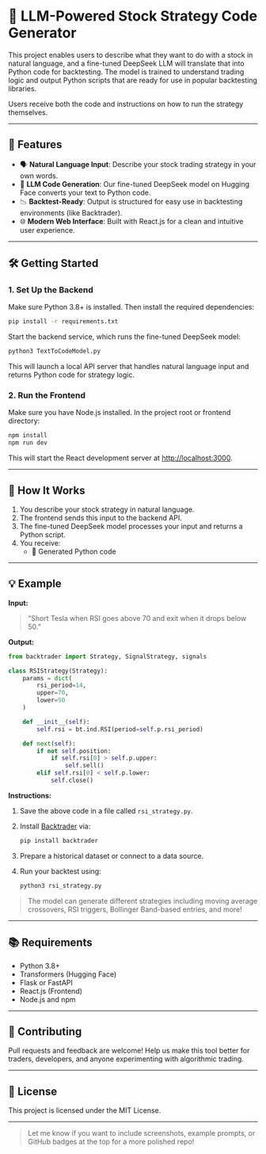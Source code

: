 # 🧠 LLM-Powered Stock Strategy Code Generator

This project enables users to describe what they want to do with a stock in natural language, and a fine-tuned DeepSeek LLM will translate that into Python code for backtesting. The model is trained to understand trading logic and output Python scripts that are ready for use in popular backtesting libraries.

Users receive both the code and instructions on how to run the strategy themselves.

---

## 🚀 Features

- 🗣️ **Natural Language Input**: Describe your stock trading strategy in your own words.
- 🤖 **LLM Code Generation**: Our fine-tuned DeepSeek model on Hugging Face converts your text to Python code.
- 📉 **Backtest-Ready**: Output is structured for easy use in backtesting environments (like Backtrader).
- 🌐 **Modern Web Interface**: Built with React.js for a clean and intuitive user experience.

---

## 🛠️ Getting Started

### 1. Set Up the Backend

Make sure Python 3.8+ is installed. Then install the required dependencies:

```bash
pip install -r requirements.txt
```

Start the backend service, which runs the fine-tuned DeepSeek model:

```bash
python3 TextToCodeModel.py
```

This will launch a local API server that handles natural language input and returns Python code for strategy logic.

### 2. Run the Frontend

Make sure you have Node.js installed. In the project root or frontend directory:

```bash
npm install
npm run dev
```

This will start the React development server at [http://localhost:3000](http://localhost:3000).

---

## 🧪 How It Works

1. You describe your stock strategy in natural language.
2. The frontend sends this input to the backend API.
3. The fine-tuned DeepSeek model processes your input and returns a Python script.
4. You receive:
   - 🐍 Generated Python code
---

## 💡 Example

**Input:**

> “Short Tesla when RSI goes above 70 and exit when it drops below 50.”

**Output:**

```python
from backtrader import Strategy, SignalStrategy, signals

class RSIStrategy(Strategy):
    params = dict(
        rsi_period=14,
        upper=70,
        lower=50
    )

    def __init__(self):
        self.rsi = bt.ind.RSI(period=self.p.rsi_period)

    def next(self):
        if not self.position:
            if self.rsi[0] > self.p.upper:
                self.sell()
        elif self.rsi[0] < self.p.lower:
            self.close()
```

**Instructions:**

1. Save the above code in a file called `rsi_strategy.py`.
2. Install [Backtrader](https://www.backtrader.com/) via:

    ```bash
    pip install backtrader
    ```

3. Prepare a historical dataset or connect to a data source.
4. Run your backtest using:

    ```bash
    python3 rsi_strategy.py
    ```

> The model can generate different strategies including moving average crossovers, RSI triggers, Bollinger Band-based entries, and more!

---

## 📚 Requirements

- Python 3.8+
- Transformers (Hugging Face)
- Flask or FastAPI
- React.js (Frontend)
- Node.js and npm

---

## 🤝 Contributing

Pull requests and feedback are welcome! Help us make this tool better for traders, developers, and anyone experimenting with algorithmic trading.

---

## 📄 License

This project is licensed under the MIT License.

---

> Let me know if you want to include screenshots, example prompts, or GitHub badges at the top for a more polished repo!
